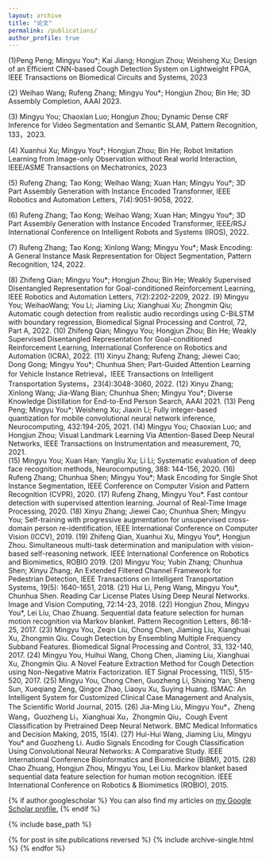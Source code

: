```yaml
---
layout: archive
title: "论文"
permalink: /publications/
author_profile: true
---
```

(1)Peng Peng; Mingyu You*; Kai Jiang; Hongjun Zhou; Weisheng Xu; Design of an Efficient CNN-based Cough Detection System on Lightweight FPGA, IEEE Transactions on Biomedical Circuits and Systems, 2023

(2)	Weihao Wang; Rufeng Zhang; Mingyu You*; Hongjun Zhou; Bin He; 3D Assembly Completion, AAAI 2023.

(3)	Mingyu You; Chaoxian Luo; Hongjun Zhou; Dynamic Dense CRF Inference for Video Segmentation and Semantic SLAM, Pattern Recognition, 133，2023.

(4)	Xuanhui Xu; Mingyu You*; Hongjun Zhou; Bin He; Robot Imitation Learning from Image-only Observation without Real world Interaction, IEEE/ASME Transactions on Mechatronics, 2023

(5)	Rufeng Zhang; Tao Kong; Weihao Wang; Xuan Han; Mingyu You*; 3D Part Assembly Generation with Instance Encoded Transformer, IEEE Robotics and Automation Letters, 7(4):9051-9058, 2022.

(6)	Rufeng Zhang; Tao Kong; Weihao Wang; Xuan Han; Mingyu You*; 3D Part Assembly Generation with Instance Encoded Transformer, IEEE/RSJ International Conference on Intelligent Robots and Systems (IROS), 2022.

(7)	Rufeng Zhang; Tao Kong; Xinlong Wang; Mingyu You*; Mask Encoding: A General Instance Mask Representation for Object Segmentation, Pattern Recognition, 124, 2022.

(8)	Zhifeng Qian; Mingyu You*; Hongjun Zhou; Bin He; Weakly Supervised Disentangled Representation for Goal-conditioned Reinforcement Learning, IEEE Robotics and Automation Letters, 7(2):2202-2209, 2022.
(9)	Mingyu You; WeihaoWang; You Li; Jiaming Liu; Xianghuai Xu; Zhongmin Qiu; Automatic cough detection from realistic audio recordings using C-BiLSTM with boundary regression, Biomedical Signal Processing and Control, 72, Part A, 2022.
(10)	Zhifeng Qian; Mingyu You; Hongjun Zhou; Bin He; Weakly Supervised Disentangled Representation for Goal-conditioned Reinforcement Learning,  International Conference on Robotics and Automation (ICRA), 2022.
(11)	Xinyu Zhang; Rufeng Zhang; Jiewei Cao; Dong Gong; Mingyu You*; Chunhua Shen; Part-Guided Attention Learning for Vehicle Instance Retrieval，IEEE Transactions on Intelligent Transportation Systems，23(4):3048-3060, 2022.
(12)	Xinyu Zhang; Xinlong Wang; Jia-Wang Bian; Chunhua Shen; Mingyu You*; Diverse Knowledge Distillation for End-to-End Person Search, AAAI 2021.
(13)	Peng Peng; Mingyu You*; Weisheng Xu; Jiaxin Li; Fully integer-based quantization for mobile convolutional neural network inference, Neurocomputing, 432:194-205, 2021. 
(14)	Mingyu You; Chaoxian Luo; and Hongjun Zhou; Visual Landmark Learning Via Attention-Based Deep Neural Networks, IEEE Transactions on Instrumentation and measurement, 70, 2021.	
(15)	Mingyu You; Xuan Han; Yangliu Xu; Li Li; Systematic evaluation of deep face recognition methods, Neurocomputing, 388: 144-156, 2020. 
(16)	Rufeng Zhang; Chunhua Shen; Mingyu You*; Mask Encoding for Single Shot Instance Segmentation, IEEE Conference on Computer Vision and Pattern Recognition (CVPR), 2020. 
(17)	Rufeng Zhang, Mingyu You*. Fast contour detection with supervised attention learning. Journal of Real-Time Image Processing, 2020.
(18)	Xinyu Zhang; Jiewei Cao; Chunhua Shen; Mingyu You; Self-training with progressive augmentation for unsupervised cross-domain person re-identification, IEEE International Conference on Computer Vision (ICCV), 2019.
(19)	Zhifeng Qian, Xuanhui Xu, Mingyu You*, Hongjun Zhou. Simultaneous multi-task determination and manipulation with vision-based self-reasoning network. IEEE International Conference on Robotics and Biomimetics, ROBIO 2019. 
(20)	Mingyu You; Yubin Zhang; Chunhua Shen; Xinyu Zhang; An Extended Filtered Channel Framework for Pedestrian Detection, IEEE Transactions on Intelligent Transportation Systems, 19(5): 1640-1651, 2018.
(21)	Hui Li, Peng Wang, Mingyu You*, Chunhua Shen. Reading Car License Plates Using Deep Neural Networks. Image and Vision Computing, 72:14-23, 2018. 
(22)	Hongjun Zhou, Mingyu You*, Lei Liu, Chao Zhuang. Sequential data feature selection for human motion recognition via Markov blanket. Pattern Recognition Letters, 86:18-25, 2017. 
(23)	Mingyu You, Zeqin Liu, Chong Chen, Jiaming Liu, Xianghuai Xu, Zhongmin Qiu. Cough Detection by Ensembling Multiple Frequency Subband Features. Biomedical Signal Processing and Control, 33, 132-140, 2017.
(24)	Mingyu You, Huihui Wang, Chong Chen, Jiaming Liu, Xianghuai Xu, Zhongmin Qiu. A Novel Feature Extraction Method for Cough Detection using Non-Negative Matrix Factorization. IET Signal Processing, 11(5), 515-520, 2017. 
(25)	Mingyu You, Chong Chen, Guozheng Li, Shixing Yan, Sheng Sun, Xueqiang Zeng, Qingce Zhao, Liaoyu Xu, Suying Huang. ISMAC: An Intelligent System for Customized Clinical Case Management and Analysis, The Scientific World Journal, 2015. 
(26)	Jia-Ming Liu, Mingyu You*，Zheng Wang，Guozheng Li，Xianghuai Xu，Zhongmin Qiu，Cough Event Classification by Pretrained Deep Neural Network. BMC Medical Informatics and Decision Making, 2015, 15(4). 
(27)	Hui-Hui Wang, Jiaming Liu, Mingyu You* and Guozheng Li. Audio Signals Encoding for Cough Classification Using Convolutional Neural Networks: A Comparative Study. IEEE International Conference Bioinformatics and Biomedicine (BIBM), 2015. 
(28)	Chao Zhuang, Hongjun Zhou, Mingyu You, Lei Liu. Markov blanket based sequential data feature selection for human motion recognition. IEEE International Conference on Robotics & Biomimetics (ROBIO), 2015. 



{% if author.googlescholar %}
  You can also find my articles on <u><a href="{{author.googlescholar}}">my Google Scholar profile</a>.</u>
{% endif %}

{% include base_path %}

{% for post in site.publications reversed %}
  {% include archive-single.html %}
{% endfor %}
